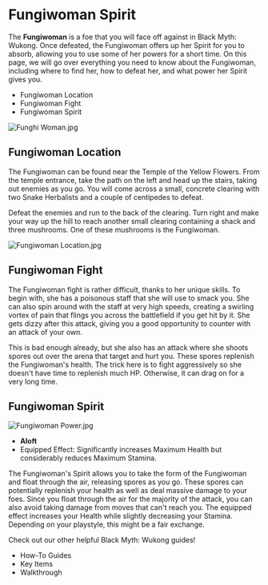 # Fungiwoman Spirit

The **Fungiwoman** is a foe that you will face off against in Black Myth: Wukong. Once defeated, the Fungiwoman offers up her Spirit for you to absorb, allowing you to use some of her powers for a short time. On this page, we will go over everything you need to know about the Fungiwoman, including where to find her, how to defeat her, and what power her Spirit gives you. 

  * Fungiwoman Location
  * Fungiwoman Fight
  * Fungiwoman Spirit

![Funghi Woman.jpg](https://oyster.ignimgs.com/mediawiki/apis.ign.com/black-myth-wukong/d/d7/Funghi_Woman.jpg)

## Fungiwoman Location

The Fungiwoman can be found near the Temple of the Yellow Flowers. From the temple entrance, take the path on the left and head up the stairs, taking out enemies as you go. You will come across a small, concrete clearing with two Snake Herbalists and a couple of centipedes to defeat. 

Defeat the enemies and run to the back of the clearing. Turn right and make your way up the hill to reach another small clearing containing a shack and three mushrooms. One of these mushrooms is the Fungiwoman. 

![Fungiwoman Location.jpg](https://oyster.ignimgs.com/mediawiki/apis.ign.com/black-myth-wukong/a/ad/Fungiwoman_Location.jpg)

## Fungiwoman Fight

The Fungiwoman fight is rather difficult, thanks to her unique skills. To begin with, she has a poisonous staff that she will use to smack you. She can also spin around with the staff at very high speeds, creating a swirling vortex of pain that flings you across the battlefield if you get hit by it. She gets dizzy after this attack, giving you a good opportunity to counter with an attack of your own. 

This is bad enough already, but she also has an attack where she shoots spores out over the arena that target and hurt you. These spores replenish the Fungiwoman's health. The trick here is to fight aggressively so she doesn't have time to replenish much HP. Otherwise, it can drag on for a very long time. 

## Fungiwoman Spirit

![Fungiwoman Power.jpg](https://oyster.ignimgs.com/mediawiki/apis.ign.com/black-myth-wukong/0/03/Fungiwoman_Power.jpg)

  * **Aloft**
  * Equipped Effect: Significantly increases Maximum Health but considerably reduces Maximum Stamina. 

The Fungiwoman's Spirit allows you to take the form of the Fungiwoman and float through the air, releasing spores as you go. These spores can potentially replenish your health as well as deal massive damage to your foes. Since you float through the air for the majority of the attack, you can also avoid taking damage from moves that can't reach you. The equipped effect increases your Health while slightly decreasing your Stamina. Depending on your playstyle, this might be a fair exchange. 

Check out our other helpful Black Myth: Wukong guides! 

  * How-To Guides
  * Key Items
  * Walkthrough

